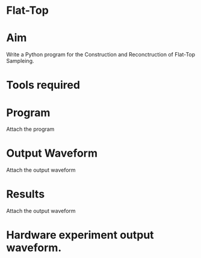 # Flat-Top
# Aim
Write a Python program for the Construction and Reconctruction of Flat-Top Sampleing.
# Tools required
# Program
Attach the program
# Output Waveform
Attach the output waveform
# Results
Attach the output waveform
# Hardware experiment output waveform.
